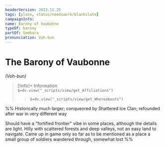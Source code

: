 ```yaml
---
headerVersion: 2023.11.25
tags: [place, status/needswork/blankslate]
campaignInfo:
name: Barony of Vaubonne
typeOf: barony
partOf: Sembara
pronunciation: Voh-bun
---
```

# The Barony of Vaubonne
*(Voh-bun)*
>[!info]+ Information  
> `$=dv.view("_scripts/view/get_Affiliations")`  
>> `$=dv.view("_scripts/view/get_Whereabouts")`

%% 
Historically much larger; conqueored by Shattered Ice Clan; refounded after war in very different way

Should have a "fortified frontier" vibe in some places, although the details are light. Hilly with scattered forests and deep valleys, not an easy land to navigate.
Came up in game only so far as to be mentioned as a place a small group of soldiers wandered through, somewhat lost
%%